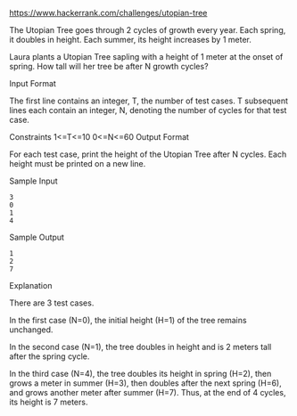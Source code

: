 https://www.hackerrank.com/challenges/utopian-tree

The Utopian Tree goes through 2 cycles of growth every year. Each spring, it doubles in height. Each summer, its height increases by 1 meter.

Laura plants a Utopian Tree sapling with a height of 1 meter at the onset of spring. How tall will her tree be after N growth cycles?

Input Format

The first line contains an integer, T, the number of test cases. 
T subsequent lines each contain an integer, N, denoting the number of cycles for that test case.

Constraints 
1<=T<=10 
0<=N<=60
Output Format

For each test case, print the height of the Utopian Tree after N cycles. Each height must be printed on a new line.

Sample Input
```
3
0
1
4
```
Sample Output
```
1
2
7
```
Explanation

There are 3 test cases.

In the first case (N=0), the initial height (H=1) of the tree remains unchanged.

In the second case (N=1), the tree doubles in height and is 2 meters tall after the spring cycle.

In the third case (N=4), the tree doubles its height in spring (H=2), then grows a meter in summer (H=3), then doubles after the next spring (H=6), and grows another meter after summer (H=7). Thus, at the end of 4 cycles, its height is 7 meters.